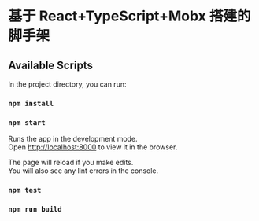 # 基于 React+TypeScript+Mobx 搭建的脚手架

## Available Scripts

In the project directory, you can run:

### `npm install`

### `npm start`

Runs the app in the development mode.\
Open [http://localhost:8000](http://localhost:8000) to view it in the browser.

The page will reload if you make edits.\
You will also see any lint errors in the console.

### `npm test`

### `npm run build`
